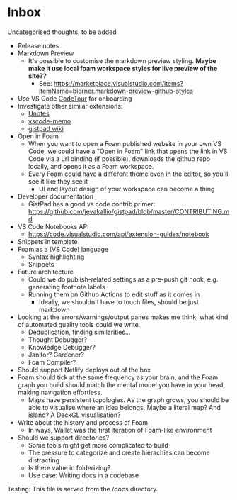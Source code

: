 # Inbox

Uncategorised thoughts, to be added

- Release notes
- Markdown Preview
  - It's possible to customise the markdown preview styling. **Maybe make it use local foam workspace styles for live preview of the site??**
    - See: https://marketplace.visualstudio.com/items?itemName=bierner.markdown-preview-github-styles
- Use VS Code [CodeTour](https://marketplace.visualstudio.com/items?itemName=vsls-contrib.codetour) for onboarding
- Investigate other similar extensions:
  - [Unotes](https://marketplace.visualstudio.com/items?itemName=ryanmcalister.Unotes)
  - [vscode-memo](https://github.com/svsool/vscode-memo)
  - [gistpad wiki](https://github.com/jevakallio/gistpad/tree/master/src/repos/wiki)
- Open in Foam
  - When you want to open a Foam published website in your own VS Code, we could have a "Open in Foam" link that opens the link in VS Code via a url binding (if possible), downloads the github repo locally, and opens it as a Foam workspace.
  - Every Foam could have a different theme even in the editor, so you'll see it like they see it
    - UI and layout design of your workspace can become a thing
- Developer documentation
  - GistPad has a good vs code contrib primer: https://github.com/jevakallio/gistpad/blob/master/CONTRIBUTING.md  
- VS Code Notebooks API
  - https://code.visualstudio.com/api/extension-guides/notebook
- Snippets in template
- Foam as a (VS Code) language
  - Syntax highlighting
  - Snippets
- Future architecture
  - Could we do publish-related settings as a pre-push git hook, e.g. generating footnote labels
  - Running them on Github Actions to edit stuff as it comes in
    - Ideally, we shouldn't have to touch files, should be just markdown
- Looking at the errors/warnings/output panes makes me think, what kind of automated quality tools could we write.
  - Deduplication, finding similarities...
  - Thought Debugger?
  - Knowledge Debugger?
  - Janitor? Gardener?
  - Foam Compiler?
- Should support Netlify deploys out of the box
- Foam should tick at the same frequency as your brain, and the Foam graph you build should match the mental model you have in your head, making navigation effortless.
  - Maps have persistent topologies. As the graph grows, you should be able to visualise where an idea belongs. Maybe a literal map? And island? A DeckGL visualisation?
- Write about the history and process of Foam
  - In ways, Wallet was the first iteration of Foam-like environment
- Should we support directories?
  - Some tools might get more complicated to build
  - The pressure to categorize and create hierachies can become distracting
  - Is there value in folderizing?
  - Use case: Writing docs in a codebase

Testing: This file is served from the /docs directory.


